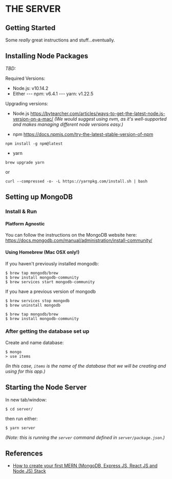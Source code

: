 # THE SERVER

## Getting Started

Some _really_ great instructions and stuff...eventually.

## Installing Node Packages

_TBD:_

Required Versions:

- Node.js: v10.14.2
- Either
  --- npm: v6.4.1
  --- yarn: v1.22.5

Upgrading versions:

- Node.js
  https://bytearcher.com/articles/ways-to-get-the-latest-node.js-version-on-a-mac/
  _(We would suggest using nvm, as it's well-supported and makes managing different node versions easy.)_

- npm
  https://docs.npmjs.com/try-the-latest-stable-version-of-npm

```
npm install -g npm@latest
```

- yarn

```
brew upgrade yarn
```

or

```
curl --compressed -o- -L https://yarnpkg.com/install.sh | bash
```

## Setting up MongoDB

### Install & Run

#### Platform Agnostic

You can follow the instructions on the MongoDB website here: https://docs.mongodb.com/manual/administration/install-community/

#### Using Homebrew (Mac OSX only!)

If you haven't previously installed mongodb:

```
$ brew tap mongodb/brew
$ brew install mongodb-community
$ brew services start mongodb-community
```

If you have a previous version of mongodb

```
$ brew services stop mongodb
$ brew uninstall mongodb

$ brew tap mongodb/brew
$ brew install mongodb-community
```

### After getting the database set up

Create and name database:

```
$ mongo
> use items
```

_(In this case, `items` is the name of the database that we will be creating and using for this app.)_

## Starting the Node Server

In new tab/window:

```
$ cd server/
```

then run either:

```
$ yarn server
```

_(Note: this is running the `server` command defined in `server/package.json`.)_

## References

- [How to create your first MERN (MongoDB, Express JS, React JS and Node JS) Stack](https://medium.com/swlh/how-to-create-your-first-mern-mongodb-express-js-react-js-and-node-js-stack-7e8b20463e66)

